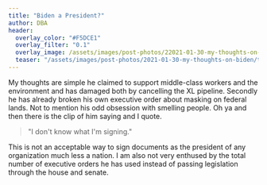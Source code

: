 ```yaml
---
title: "Biden a President?"
author: DBA
header:
  overlay_color: "#F5DCE1"
  overlay_filter: "0.1"
  overlay_image: /assets/images/post-photos/22021-01-30-my-thoughts-on-biden/header.jpg
  teaser: "/assets/images/post-photos/2021-01-30-my-thoughts-on-biden/teaser.jpg"
---
```


My thoughts are simple he claimed to support middle-class workers and the environment and has damaged both by cancelling the XL pipeline. Secondly he has already broken his own executive order about masking on federal lands. Not to mention his odd obsession with smelling people. Oh ya and then there is the clip of him saying and I quote.

> "I don't know what I'm signing."

This is not an acceptable way to sign documents as the president of any organization much less a nation. I am also not very enthused by the total number of executive orders he has used instead of passing legislation through the house and senate.

